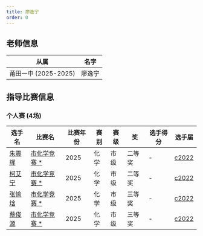 ```yaml
---
title: 廖逸宁
order: 0
---
```

## 老师信息
| 从属 | 名字 |
| ---- | ---- |
| 莆田一中 (2025-2025) | 廖逸宁 |

## 指导比赛信息

### 个人赛 (4场)
| 选手名 | 比赛名 | 比赛年份 | 赛别 | 赛级 | 奖 | 选手得分 | 选手届 |
| ---- | ---- | ---- | ---- | ---- | ---- | ---- | ---- |
| [朱震辉](/players/c2022/朱震辉.md) | [市化学竞赛](/games/2025/市化学竞赛.md)[ *](/share/特殊比赛.html) | 2025 | 化学 | 市级 | 二等奖 | - | [c2022](/players/c2022/) |
| [柯艾宁](/players/c2022/柯艾宁.md) | [市化学竞赛](/games/2025/市化学竞赛.md)[ *](/share/特殊比赛.html) | 2025 | 化学 | 市级 | 二等奖 | - | [c2022](/players/c2022/) |
| [张愉焓](/players/c2022/张愉焓.md) | [市化学竞赛](/games/2025/市化学竞赛.md)[ *](/share/特殊比赛.html) | 2025 | 化学 | 市级 | 三等奖 | - | [c2022](/players/c2022/) |
| [蔡俊源](/players/c2022/蔡俊源.md) | [市化学竞赛](/games/2025/市化学竞赛.md)[ *](/share/特殊比赛.html) | 2025 | 化学 | 市级 | 三等奖 | - | [c2022](/players/c2022/) |
